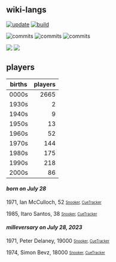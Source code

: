 ## wiki-langs
[![update](https://github.com/dreamerminsk/wiki-langs/actions/workflows/update-tables.yml/badge.svg)](https://github.com/dreamerminsk/wiki-langs/actions/workflows/update-tables.yml)
[![build](https://github.com/dreamerminsk/wiki-langs/actions/workflows/build.yml/badge.svg)](https://github.com/dreamerminsk/wiki-langs/actions/workflows/build.yml)

![commits](https://img.shields.io/github/commit-activity/y/dreamerminsk/wiki-langs)
![commits](https://img.shields.io/github/commit-activity/m/dreamerminsk/wiki-langs)
![commits](https://img.shields.io/github/commit-activity/w/dreamerminsk/wiki-langs)

![](https://img.shields.io/github/languages/code-size/dreamerminsk/wiki-langs)
![](https://img.shields.io/github/repo-size/dreamerminsk/wiki-langs)

## players
| births | players |
| :----: | ------: |
| 0000s | 2665 |
| 1930s | 2 |
| 1940s | 9 |
| 1950s | 13 |
| 1960s | 52 |
| 1970s | 144 |
| 1980s | 175 |
| 1990s | 218 |
| 2000s | 86 |

#### ***born on July 28***
1971, Ian McCulloch, 52 <sub><sup>[Snooker](http://www.snooker.org/res/index.asp?player=103), [CueTracker](http://cuetracker.net/Players/ian-mcculloch/)</sup></sub>

1985, Itaro Santos, 38 <sub><sup>[Snooker](http://www.snooker.org/res/index.asp?player=583), [CueTracker](http://cuetracker.net/Players/itaro-santos/)</sup></sub>


#### ***milleversary on July 28, 2023***
1971, Peter Delaney, 19000 <sub><sup>[Snooker](http://www.snooker.org/res/index.asp?player=1648), [CueTracker](http://cuetracker.net/Players/peter-delaney/)</sup></sub>

1974, Simon Bevz, 18000 <sub><sup>[Snooker](http://www.snooker.org/res/index.asp?player=529), [CueTracker](http://cuetracker.net/Players/simon-bevz/)</sup></sub>



